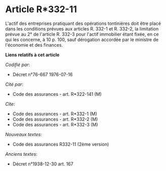 # Article R*332-11

L'actif des entreprises pratiquant des opérations tontinières doit être placé dans les conditions prévues aux articles R.
332-1 et R. 332-2, la limitation prévue au 2° de l'article R. 332-3 pour l'actif immobilier étant fixée, en ce qui les
concerne, à 10 p. 100, sauf dérogation accordée par le ministre de l'économie et des finances.

**Liens relatifs à cet article**

_Codifié par_:

  - Décret n°76-667 1976-07-16

_Cité par_:

  - Code des assurances - art. R*322-141 (M)

_Cite_:

  - Code des assurances - art. R*332-1 (M)
  - Code des assurances - art. R*332-2 (M)
  - Code des assurances - art. R*332-3 (M)

_Nouveaux textes_:

  - Code des assurances R332-11 (2ème version)

_Anciens textes_:

  - Décret n°1938-12-30 art. 167
